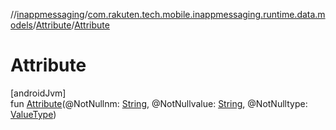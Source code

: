 //[inappmessaging](../../../index.md)/[com.rakuten.tech.mobile.inappmessaging.runtime.data.models](../index.md)/[Attribute](index.md)/[Attribute](-attribute.md)

# Attribute

[androidJvm]\
fun [Attribute](-attribute.md)(@NotNullnm: [String](https://kotlinlang.org/api/latest/jvm/stdlib/kotlin/-string/index.html), @NotNullvalue: [String](https://kotlinlang.org/api/latest/jvm/stdlib/kotlin/-string/index.html), @NotNulltype: [ValueType](../../com.rakuten.tech.mobile.inappmessaging.runtime.data.enums/-value-type/index.md))
